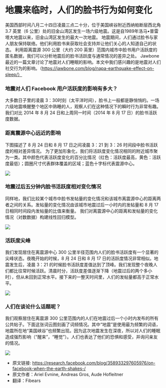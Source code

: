 # 地震来临时，人们的脸书行为如何变化

美国西部时间八月二十四日凌晨三点二十分，位于美国峡谷附近西纳帕断层西北角 3.7 英里（6 公里）处的旧金山湾区发生一场六级地震。这是自1989年洛马•普雷塔大地震以来，旧金山湾区发生的最大一次地震。
地震期间，人们通过脸书与家人朋友保持联络。他们利用脸书来获取社会支持并让他们关心的人知道自己的状态。
利用距离震源 300 公里（大约 200 英里）范围内城市中脸书用户活跃度的匿名数据，我们可以分析地震后的脸书活跃度与通常情况的差异之处。 Jawbone 最近的一篇文章讨论了地震对人们睡眠的影响。本文中我们感兴趣的是地震对人们社交行为的影响。（https://jawbone.com/blog/napa-earthquake-effect-on-sleep/）
   
### 地震对人们 Facebook 用户活跃度的影响有多大？

大多数日子里的凌晨 3：30时刻（太平洋时间），脸书上一般都是静悄悄的。一场六级地震唤醒整个地区中熟睡的人，观察人们在这种情况下的瞬时行为非常有趣。
我们对比 2014 年 8 月 24 日和上周同一时间（2014 年 8 月 17 日）的脸书活跃度数据。

### 距离震源中心远近的影响

下图描述了 8 月 24 日和 8 月 17 日之间凌晨 3：21 到 3：26 时间段中脸书活跃度的相对差异情况。
为了更加形象化，我们将活跃度变化情况相同的附近城市聚为一类。其中颜色代表活跃度变化的百分比情况（红色：活跃度最高，黄色：活跃度最低）；圆圈尺寸代表群体覆盖的区域；蓝色十字标代表震源中心。
 
![](http://static.datartisan.com/upload/attachment/2015/08/E9EY76Ji.png)
 
### 地震过后五分钟内脸书活跃度相对变化情况

同样地，我们比较某个城市中脸书发帖量的变化情况和该城市离震源中心的距离两者之间的关系。发帖量的变化情况由该城市地震过后一小时内的发帖量和 8 月 17 日相同时间段内发帖量的比值来衡量。
我们对离震源中心的距离和发帖量的变化情况（对数数据）构建线性回归模型。

![](http://static.datartisan.com/upload/attachment/2015/08/TfFBJh62.png)
 
### 活跃度尖峰

我们发现居住在离震源中心 300 公里半径范围内人们的脸书活跃度有一个显著的尖峰状态。夜晚开始的时候，8 月 24 日和 8 月 17 日的活跃度情况非常相似。地震发生后，凌晨 3：21 的时候脸书活跃度差值达到了顶峰。我们发现整个夜晚人们都比往常时候活跃。清晨时分，活跃度差值逐渐下降（地震过后的两个多小时），但从未回到正常水平。接下来的一整天时间里，人们的发帖量都高于正常水平。

![](http://static.datartisan.com/upload/attachment/2015/08/SJvbACiE.png)
 
### 人们在谈论什么话题呢？

我们观察居住在离震源 300 公里范围内的人们在地震过后一个小时内发布的所有公共帖子。下面这张词云图刻画了词频情况。其中“地震”是使用最为频繁的词语，地震所在地“美国峡谷”也频繁出现。因为这次地震发生在深夜，所以对人们的睡眠造成强烈影响（“醒来”，“睡觉”）。人们也表达了他们的恐惧和感受，并询问亲友的情况。

![](http://static.datartisan.com/upload/attachment/2015/08/kci6Pywr.png)

- 原文链接: 
  https://research.facebook.com/blog/358933297605976/on-facebook-when-the-earth-shakes-/
- 原文作者：Ariel Evnine, Andreas Gros, Aude Hofleitner
- 翻译：Fibears
